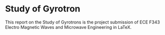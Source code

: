 # Study of Gyrotron

This report on the Study of Gyrotrons is the project submission of ECE F343 Electro Magnetic Waves and Microwave Engineering in LaTeX.
